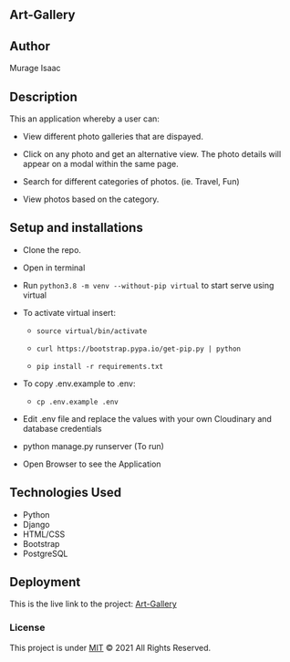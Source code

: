## Art-Gallery

## Author
Murage Isaac

## Description
This  an application whereby a user can:

* View different photo galleries that are dispayed.

* Click on any photo and get an alternative view. The photo details will appear on a modal within the same page.

* Search for different categories of photos. (ie. Travel, Fun)

* View photos based on the category.


## Setup and installations
* Clone the repo.

* Open in terminal

* Run `python3.8 -m venv --without-pip virtual` to start serve using virtual

* To activate virtual insert: 
  * `source virtual/bin/activate`

  * `curl https://bootstrap.pypa.io/get-pip.py | python`

  * `pip install -r requirements.txt`

* To copy .env.example to .env:
   * `cp .env.example .env`


* Edit .env file and replace the values with your own Cloudinary and database credentials

* python manage.py runserver (To run)


* Open Browser to see the Application

## Technologies Used
* Python
* Django
* HTML/CSS
* Bootstrap
* PostgreSQL

## Deployment
This is the live link to the project: <a href="https://aizo-art-gallery.herokuapp.com/"> Art-Gallery</a>

### License
This project is under [MIT](https://choosealicense.com/licenses/mit/) &COPY; 2021 All Rights Reserved.

